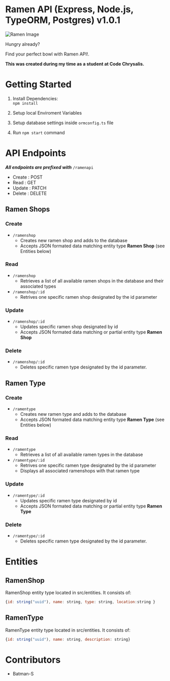 # Ramen API (Express, Node.js, TypeORM, Postgres) v1.0.1

![Ramen Image](https://encrypted-tbn0.gstatic.com/images?q=tbn:ANd9GcSOPco936TQRvsoRCp4SGOvkVsTUMo5qG9tEQ&usqp=CAU)

Hungry already?

Find your perfect bowl with Ramen API!.

**This was created during my time as a student at Code Chrysalis.**

# Getting Started

1. Install Dependencies:  
   `npm install`

2. Setup local Enviroment Variables

3. Setup database settings inside `ormconfig.ts` file

4. Run `npm start` command

# API Endpoints

_**All endpoints are prefixed with**_ `/ramenapi`

* Create : POST 
* Read : GET
* Update : PATCH
* Delete : DELETE

## Ramen Shops
### Create
* `/ramenshop`
    * Creates new ramen shop and adds to the database
    * Accepts JSON formated data matching entity type **Ramen Shop** (see Entities below)
### Read
* `/ramenshop`
   * Retrieves a list of all available ramen shops in the database and their associated types
* `/ramenshop/:id`
    * Retrives one specific ramen shop designated by the id parameter

### Update
* `/ramenshop/:id`
    * Updates specific ramen shop designated by id
    * Accepts JSON formated data matching or partial entity type **Ramen Shop** 
    
### Delete
* `/ramenshop/:id`
    * Deletes specific ramen type designated by the id parameter.

## Ramen Type
### Create
* `/ramentype`
    * Creates new ramen type and adds to the database
    * Accepts JSON formated data matching entity type **Ramen Type** (see Entities below)
### Read
* `/ramentype`
   * Retrieves a list of all available ramen types in the database 
* `/ramentype/:id`
    * Retrives one specific ramen type designated by the id parameter
    * Displays all associated ramenshops with that ramen type

### Update
* `/ramentype/:id`
    * Updates specific ramen type designated by id
    * Accepts JSON formated data matching or partial entity type **Ramen Type** 
    
### Delete
* `/ramentype/:id`
    * Deletes specific ramen type designated by the id parameter.

# Entities

## RamenShop

<p>RamenShop entity type located in src/entities. It consists of:</p>

```javascript
{id: string("uuid"), name: string, type: string, location:string }
```

## RamenType

<p>RamenType entity type located in src/entities. It consists of:</p>

```javascript
{id: string("uuid"), name: string, description: string}
```


# Contributors
* Batman-S 